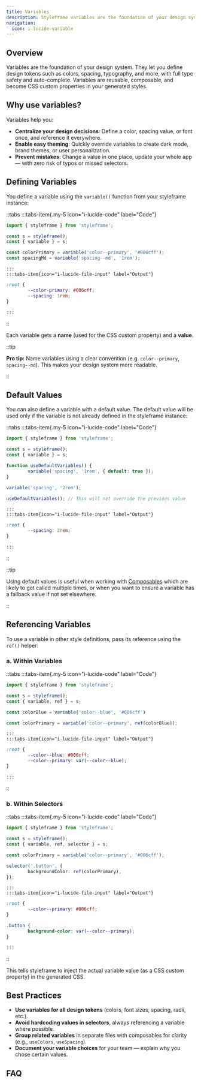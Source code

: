 ```yaml
---
title: Variables
description: Styleframe variables are the foundation of your design system. They let you define design tokens such as colors, spacing, typography, and more. 
navigation:
  icon: i-lucide-variable
---
```


## Overview

Variables are the foundation of your design system. They let you define design tokens such as colors, spacing, typography, and more, with full type safety and auto-complete. Variables are reusable, composable, and become CSS custom properties in your generated styles.

## Why use variables?

Variables help you:

- **Centralize your design decisions**: Define a color, spacing value, or font once, and reference it everywhere.
- **Enable easy theming**: Quickly override variables to create dark mode, brand themes, or user personalization.
- **Prevent mistakes**: Change a value in one place, update your whole app &mdash; with zero risk of typos or missed selectors.

## Defining Variables

You define a variable using the `variable()` function from your styleframe instance:

::tabs
    :::tabs-item{.my-5 icon="i-lucide-code" label="Code"}

```ts
import { styleframe } from 'styleframe';

const s = styleframe();
const { variable } = s;

const colorPrimary = variable('color--primary', '#006cff');
const spacingMd = variable('spacing--md', '1rem');
```

    :::
    :::tabs-item{icon="i-lucide-file-input" label="Output"}

```css
:root {
        --color-primary: #006cff;
        --spacing: 1rem;
}
```

    :::
::

Each variable gets a **name** (used for the CSS custom property) and a **value**.

::tip

**Pro tip:** Name variables using a clear convention (e.g. `color--primary`, `spacing--md`). This makes your design system more readable.

::

## Default Values

You can also define a variable with a default value. The default value will be used only if the variable is not already defined in the styleframe instance:


::tabs
    :::tabs-item{.my-5 icon="i-lucide-code" label="Code"}

```ts
import { styleframe } from 'styleframe';

const s = styleframe();
const { variable } = s;

function useDefaultVariables() {
        variable('spacing', '1rem', { default: true }); 
}

variable('spacing', '2rem');

useDefaultVariables(); // This will not override the previous value
```

    :::
    :::tabs-item{icon="i-lucide-file-input" label="Output"}

```css
:root {
        --spacing: 2rem;
}
```

    :::
::

::tip

Using default values is useful when working with [Composables](/docs/api/composables) which are likely to get called multiple times, or when you want to ensure a variable has a fallback value if not set elsewhere.

::

## Referencing Variables

To use a variable in other style definitions, pass its reference using the `ref()` helper:

### a. Within Variables

::tabs
    :::tabs-item{.my-5 icon="i-lucide-code" label="Code"}

```ts
import { styleframe } from 'styleframe';

const s = styleframe();
const { variable, ref } = s; 

const colorBlue = variable('color--blue', '#006cff')

const colorPrimary = variable('color--primary', ref(colorBlue));

```

    :::
    :::tabs-item{icon="i-lucide-file-input" label="Output"}

```css
:root {
        --color--blue: #006cff;
        --color--primary: var(--color--blue);
}
```

    :::
::

### b. Within Selectors


::tabs
    :::tabs-item{.my-5 icon="i-lucide-code" label="Code"}

```ts
import { styleframe } from 'styleframe';

const s = styleframe();
const { variable, ref, selector } = s;

const colorPrimary = variable('color--primary', '#006cff');

selector('.button', {
        backgroundColor: ref(colorPrimary),
});
```

    :::
    :::tabs-item{icon="i-lucide-file-input" label="Output"}

```css
:root {
        --color--primary: #006cff;
}

.button {
        background-color: var(--color--primary);
}
```

    :::
::

This tells styleframe to inject the actual variable value (as a CSS custom property) in the generated CSS.

## Best Practices

- **Use variables for all design tokens** (colors, font sizes, spacing, radii, etc.).
- **Avoid hardcoding values in selectors**, always referencing a variable where possible.
- **Group related variables** in separate files with composables for clarity (e.g., `useColors`, `useSpacing`).
- **Document your variable choices** for your team &mdash; explain why you chose certain values.

## FAQ
